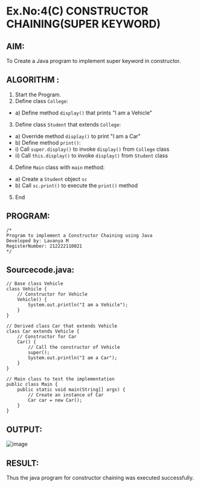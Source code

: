 # Ex.No:4(C)    CONSTRUCTOR CHAINING(SUPER KEYWORD)

## AIM:
To Create a Java program to implement super keyword in constructor.

## ALGORITHM :
1.  Start the Program.
2.	Define class `College`:
-	a) Define method `display()` that prints "I am a Vehicle"
3.	Define class `Student` that extends `College`:
-	a) Override method `display()` to print "I am a Car"
-	b) Define method `print()`:
-	i) Call `super.display()` to invoke `display()` from `College` class
-	ii) Call `this.display()` to invoke `display()` from `Student` class
4.	Define `Main` class with `main` method:
-	a) Create a `Student` object `sc`
-	b) Call `sc.print()` to execute the `print()` method
5.	End

## PROGRAM:
 ```
/*
Program to implement a Constructor Chaining using Java
Developed by: Lavanya M
RegisterNumber: 212222110021
*/
```

## Sourcecode.java:
```
// Base class Vehicle
class Vehicle {
    // Constructor for Vehicle
    Vehicle() {
        System.out.println("I am a Vehicle");
    }
}

// Derived class Car that extends Vehicle
class Car extends Vehicle {
    // Constructor for Car
    Car() {
        // Call the constructor of Vehicle
        super();
        System.out.println("I am a Car");
    }
}

// Main class to test the implementation
public class Main {
    public static void main(String[] args) {
        // Create an instance of Car
        Car car = new Car();
    }
}
```

## OUTPUT:

![image](https://github.com/user-attachments/assets/403dac3b-99d9-4d93-afc2-070ee490f80b)

## RESULT:
Thus the java program for constructor chaining was executed successfully.




